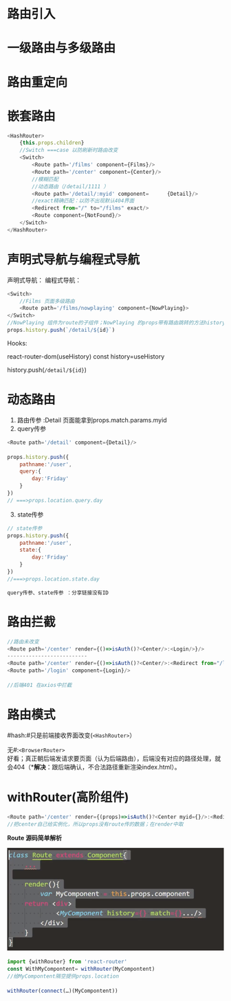 # 路由引入 
# 一级路由与多级路由 
# 路由重定向 
# 嵌套路由

```javascript
<HashRouter> 
    {this.props.children} 
    //Switch ===case 以防刷新时路由改变 
    <Switch>    
        <Route path='/films' component={Films}/> 
        <Route path='/center' component={Center}/> 
        //模糊匹配  
        //动态路由（/detail/1111 ）
        <Route path='/detail/:myid' component=      {Detail}/> 
        //exact精确匹配：以防不出现默认404界面 
        <Redirect from="/" to="/films" exact/> 
        <Route component={NotFound}/> 
    </Switch> 
</HashRouter> 
```

# 声明式导航与编程式导航 

声明式导航：<NavLink to=''></NavLink>
编程式导航：  
```javascript
<Switch> 
    //Films 页面多级路由 
    <Route path='/films/nowplaying' component={NowPlaying}> 
</Switch> 
//NowPlaying 组件为route的子组件；NowPlaying 的props带有路由跳转的方法history、location（路径）、match 
props.history.push(`/detail/${id}`) 

```
Hooks: 

react-router-dom(useHistory) 
const history=useHistory 

history.push(`/detail/${id}`) 

# 动态路由 
1. 路由传参 :Detail 页面能拿到props.match.params.myid
2. query传参 

```javascript
<Route path='/detail' component={Detail}/> 

props.history.push({ 
    pathname:'/user',
    query:{ 
        day:'Friday' 
    } 
}) 
// ===>props.location.query.day 
```
3. state传参 
```javascript
// state传参 
props.history.push({ 
    pathname:'/user', 
    state:{ 
        day:'Friday' 
    } 
}) 
//===>props.location.state.day 
```
    query传参、state传参 ：分享链接没有ID 

# 路由拦截 
```javascript
//路由未改变  
<Route path='/center' render={()=>isAuth()?<Center/>:<Login/>}/> 
--------------------------
<Route path='/center' render={()=>isAuth()?<Center/>:<Redirect from="/login"/>}/> 
<Route path='/login' component={Login}/> 

//后端401 在axios中拦截 
```
# 路由模式 
#hash:#只是前端接收界面改变(`<HashRouter>`）

无#:`<BrowserRouter>`  
    好看；真正朝后端发请求要页面（认为后端路由），后端没有对应的路径处理，就会404（***解决**：跟后端确认，不合法路径重新渲染index.html）。   
     
# withRouter(高阶组件) 
 
```javascript
<Route path='/center' render={(props)=>isAuth()?<Center myid={}/>:<Redirect from="/login"/>}/> 
//把center自己给实例化，所以props没有route传的数据；在render中取 
```
__Route 源码简单解析__ 

![img](./imgs/img4.png)

```javascript
import {withRouter} from 'react-router' 
const WithMyCompontent= withRouter(MyCompontent) 
//给MyCompontent隔空提供props.location 

withRouter(connect(…)(MyCompontent)) 
```
 